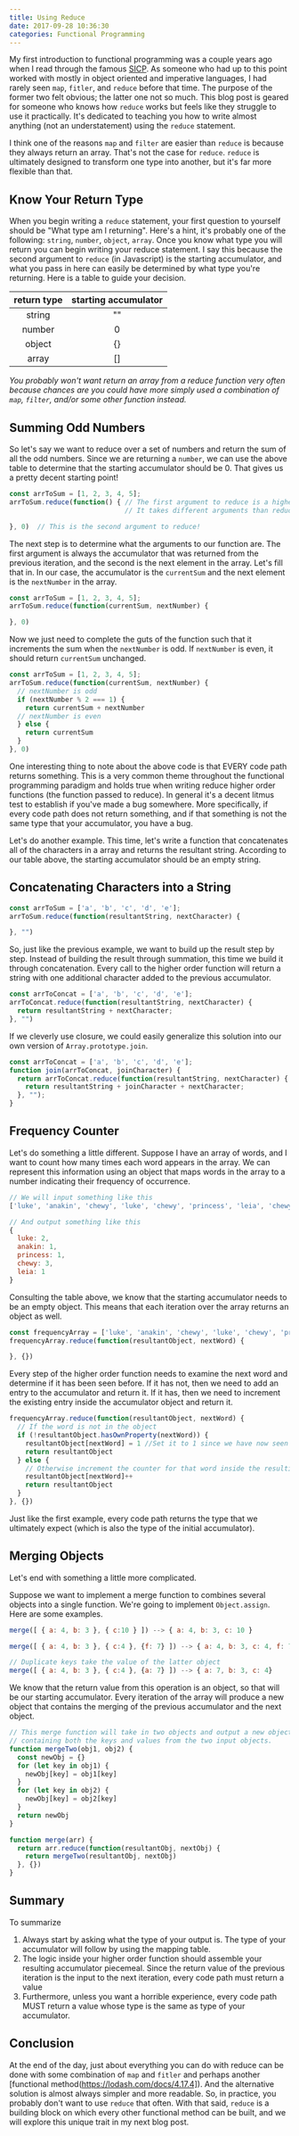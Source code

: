 ```yaml
---
title: Using Reduce
date: 2017-09-28 10:36:30
categories: Functional Programming
---
```


My first introduction to functional programming was a couple years ago when I read through the famous [SICP](https://mitpress.mit.edu/sicp/full-text/book/book.html). As someone who had up to this point worked with mostly in object oriented and imperative languages, I had rarely seen `map`, `fitler`, and `reduce` before that time. The purpose of the former two felt obvious; the latter one not so much. This blog post is geared for someone who knows how `reduce` works but feels like they struggle to use it practically. It's dedicated to teaching you how to write almost anything (not an understatement) using the `reduce` statement.

I think one of the reasons `map` and `filter` are easier than `reduce` is because they always return an array. That's not the case for `reduce`. `reduce` is ultimately designed to transform one type into another, but it's far more flexible than that.

## Know Your Return Type

When you begin writing a `reduce` statement, your first question to yourself should be "What type am I returning". Here's a hint, it's probably one of the following: `string`, `number`, `object`, `array`. Once you know what type you will return you can begin writing your reduce statement. I say this because the second argument to `reduce` (in Javascript) is the starting accumulator, and what you pass in here can easily be determined by what type you're returning. Here is a table to guide your decision.

| return type | starting accumulator |
|:-----------:|:--------------------:|
| string |  "" |
| number | 0 |
| object | {} |
| array | [] |

_You probably won't want return an array from a reduce function very often because chances are you could have more simply used a combination of `map`, `filter`, and/or some other function instead._

## Summing Odd Numbers

So let's say we want to reduce over a set of numbers and return the sum of all the odd numbers. Since we are returning a `number`, we can use the above table to determine that the starting accumulator should be 0. That gives us a pretty decent starting point!

```js
const arrToSum = [1, 2, 3, 4, 5];
arrToSum.reduce(function() { // The first argument to reduce is a higher order function.
                             // It takes different arguments than reduce

}, 0)  // This is the second argument to reduce!
```
The next step is to determine what the arguments to our function are. The first argument is always the accumulator that was returned from the previous iteration, and the second is the next element in the array. Let's fill that in. In our case, the accumulator is the `currentSum` and the next element is the `nextNumber` in the array.

```js
const arrToSum = [1, 2, 3, 4, 5];
arrToSum.reduce(function(currentSum, nextNumber) {

}, 0)
```

Now we just need to complete the guts of the function such that it increments the sum when the `nextNumber` is odd. If `nextNumber` is even, it should return `currentSum` unchanged.

```js
const arrToSum = [1, 2, 3, 4, 5];
arrToSum.reduce(function(currentSum, nextNumber) {
  // nextNumber is odd
  if (nextNumber % 2 === 1) {
    return currentSum + nextNumber
  // nextNumber is even
  } else {
    return currentSum
  }
}, 0)
```

One interesting thing to note about the above code is that EVERY code path returns something. This is a very common theme throughout the functional programming paradigm and holds true when writing reduce higher order functions (the function passed to reduce). In general it's a decent litmus test to establish if you've made a bug somewhere. More specifically, if every code path does not return something, and if that something is not the same type that your accumulator, you have a bug.

Let's do another example. This time, let's write a function that concatenates all of the characters in a array and returns the resultant string. According to our table above, the starting accumulator should be an empty string.

## Concatenating Characters into a String

```js
const arrToSum = ['a', 'b', 'c', 'd', 'e'];
arrToSum.reduce(function(resultantString, nextCharacter) {

}, "")
```

So, just like the previous example, we want to build up the result step by step. Instead of building the result through summation, this time we build it through concatenation. Every call to the higher order function will return a string with one additional character added to the previous accumulator.

```js
const arrToConcat = ['a', 'b', 'c', 'd', 'e'];
arrToConcat.reduce(function(resultantString, nextCharacter) {
  return resultantString + nextCharacter;
}, "")
```

If we cleverly use closure, we could easily generalize this solution into our own version of `Array.prototype.join`.

```js
const arrToConcat = ['a', 'b', 'c', 'd', 'e'];
function join(arrToConcat, joinCharacter) {
  return arrToConcat.reduce(function(resultantString, nextCharacter) {
    return resultantString + joinCharacter + nextCharacter;
  }, "");
}
```

## Frequency Counter

Let's do something a little different. Suppose I have an array of words, and I want to count how many times each word appears in the array. We can represent this information using an object that maps words in the array to a number indicating their frequency of occurrence.

```js
// We will input something like this
['luke', 'anakin', 'chewy', 'luke', 'chewy', 'princess', 'leia', 'chewy'] ->

// And output something like this
{
  luke: 2,
  anakin: 1,
  princess: 1,
  chewy: 3,
  leia: 1
}
```

Consulting the table above, we know that the starting accumulator needs to be an empty object. This means that each iteration over the array returns an object as well.

```js
const frequencyArray = ['luke', 'anakin', 'chewy', 'luke', 'chewy', 'princess', 'leia', 'chewy'];
frequencyArray.reduce(function(resultantObject, nextWord) {

}, {})
```

Every step of the higher order function needs to examine the next word and determine if it has been seen before. If it has not, then we need to add an entry to the accumulator and return it. If it has, then we need to increment the existing entry inside the accumulator object and return it.

```js
frequencyArray.reduce(function(resultantObject, nextWord) {
  // If the word is not in the object
  if (!resultantObject.hasOwnProperty(nextWord)) {
    resultantObject[nextWord] = 1 //Set it to 1 since we have now seen the word 1 time.
    return resultantObject
  } else {
    // Otherwise increment the counter for that word inside the resulting object
    resultantObject[nextWord]++
    return resultantObject
  }
}, {})
```

Just like the first example, every code path returns the type that we ultimately expect (which is also the type of the initial accumulator).

## Merging Objects
Let's end with something a little more complicated.

Suppose we want to implement a merge function to combines several objects into a single function. We're going to implement `Object.assign`. Here are some examples.

```js
merge([ { a: 4, b: 3 }, { c:10 } ]) --> { a: 4, b: 3, c: 10 }

merge([ { a: 4, b: 3 }, { c:4 }, {f: 7} ]) --> { a: 4, b: 3, c: 4, f: 7}

// Duplicate keys take the value of the latter object
merge([ { a: 4, b: 3 }, { c:4 }, {a: 7} ]) --> { a: 7, b: 3, c: 4}
```

We know that the return value from this operation is an object, so that will be our starting accumulator. Every iteration of the array will produce a new object that contains the merging of the previous accumulator and the next object.

```js
// This merge function will take in two objects and output a new object
// containing both the keys and values from the two input objects.
function mergeTwo(obj1, obj2) {
  const newObj = {}
  for (let key in obj1) {
    newObj[key] = obj1[key]
  }
  for (let key in obj2) {
    newObj[key] = obj2[key]
  }
  return newObj
}

function merge(arr) {
  return arr.reduce(function(resultantObj, nextObj) {
    return mergeTwo(resultantObj, nextObj)
  }, {})
}
```

## Summary

To summarize

1. Always start by asking what the type of your output is. The type of your accumulator will follow by using the mapping table.
3. The logic inside your higher order function should assemble your resulting accumulator piecemeal. Since the return value of the previous iteration is the input to the next iteration, every code path must return a value
3. Furthermore, unless you want a horrible experience, every code path MUST return a value whose type is the same as type of your accumulator.


## Conclusion
At the end of the day, just about everything you can do with reduce can be done with some combination of `map` and `fitler` and perhaps another [functional method(https://lodash.com/docs/4.17.4]). And the alternative solution is almost always simpler and more readable. So, in practice, you probably don't want to use `reduce` that often. With that said, `reduce` is a building block on which every other functional method can be built, and we will explore this unique trait in my next blog post.